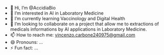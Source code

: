 - 👋 Hi, I’m @AccidiaBio
- 👀 I’m interested in AI in Laboratory Medicine
- 🌱 I’m currently learning Vaccinology and Digital Health
- 💞️ I’m looking to collaborate on a project that allow me to extractions of medicals informations by AI applications in Laboratory Medicine.
- 📫 How to reach me: vincenzo.carbone240975@gmail.com
- 😄 Pronouns: ...
- ⚡ Fun fact: ...

<!---
AccidiaBio/AccidiaBio is a ✨ special ✨ repository because its `README.md` (this file) appears on your GitHub profile.
You can click the Preview link to take a look at your changes.
--->
